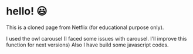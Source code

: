 # hello! :smiley:



This is a cloned page from Netflix (for educational purpose only).

I used the owl carousel (I faced some issues with carousel. I'll improve this function for next versions) Also I have build some javascript codes.



 

